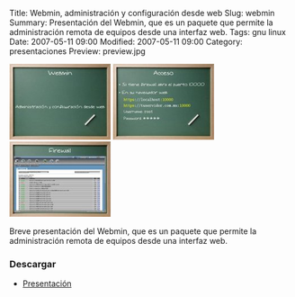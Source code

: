 Title: Webmin, administración y configuración desde web
Slug: webmin
Summary: Presentación del Webmin, que es un paquete que permite la administración remota de equipos desde una interfaz web.
Tags: gnu linux
Date: 2007-05-11 09:00
Modified: 2007-05-11 09:00
Category: presentaciones
Preview: preview.jpg


![Webmin 1](screenshot-1.jpg)
![Webmin 2](screenshot-2.jpg)
![Webmin 3](screenshot-3.jpg)

Breve presentación del Webmin, que es un paquete que permite la administración remota de equipos desde una interfaz web.

### Descargar

* [Presentación](webmin.pdf)
